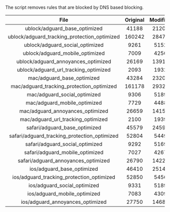 The script removes rules that are blocked by DNS based blocking.


| File | Original | Modified |
|:----:|:-----:|:-----:|
| ublock/adguard_base_optimized | 41188 | 21203 |
| ublock/adguard_tracking_protection_optimized | 160242 | 28478 |
| ublock/adguard_social_optimized | 9261 | 5152 |
| ublock/adguard_mobile_optimized | 7009 | 4250 |
| ublock/adguard_annoyances_optimized | 26169 | 13911 |
| ublock/adguard_url_tracking_optimized | 2093 | 1932 |
| mac/adguard_base_optimized | 43284 | 23204 |
| mac/adguard_tracking_protection_optimized | 161178 | 29322 |
| mac/adguard_social_optimized | 9306 | 5189 |
| mac/adguard_mobile_optimized | 7729 | 4488 |
| mac/adguard_annoyances_optimized | 26659 | 14153 |
| mac/adguard_url_tracking_optimized | 2100 | 1939 |
| safari/adguard_base_optimized | 45579 | 24592 |
| safari/adguard_tracking_protection_optimized | 52804 | 5449 |
| safari/adguard_social_optimized | 9292 | 5169 |
| safari/adguard_mobile_optimized | 7027 | 4267 |
| safari/adguard_annoyances_optimized | 26790 | 14229 |
| ios/adguard_base_optimized | 46410 | 25146 |
| ios/adguard_tracking_protection_optimized | 52850 | 5456 |
| ios/adguard_social_optimized | 9331 | 5189 |
| ios/adguard_mobile_optimized | 7083 | 4309 |
| ios/adguard_annoyances_optimized | 27750 | 14689 |